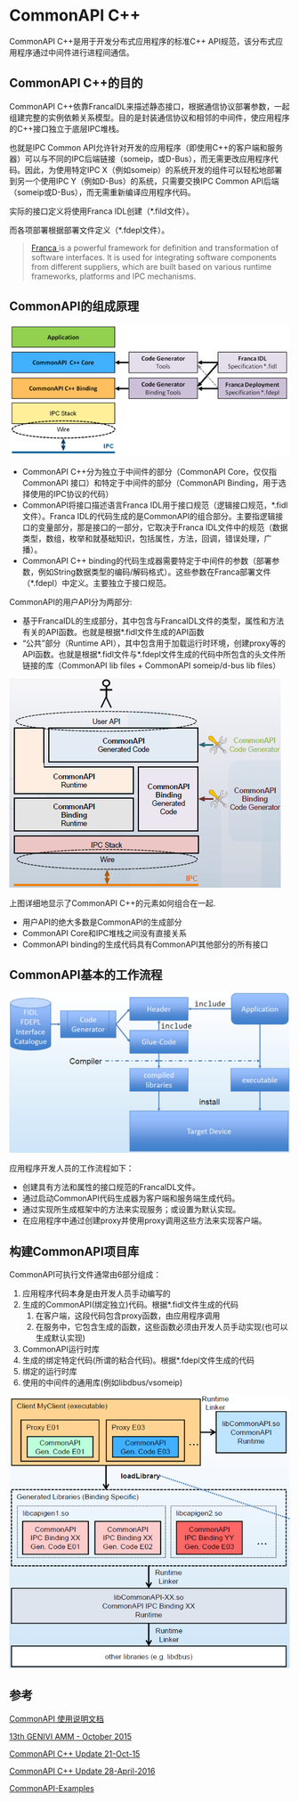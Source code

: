 # CommonAPI C++

CommonAPI C++是用于开发分布式应用程序的标准C++ API规范，该分布式应用程序通过中间件进行进程间通信。

## CommonAPI C++的目的

CommonAPI C++依靠FrancaIDL来描述静态接口，根据通信协议部署参数，一起组建完整的实例依赖关系模型。目的是封装通信协议和相邻的中间件，使应用程序的C++接口独立于底层IPC堆栈。

也就是IPC Common API允许针对开发的应用程序（即使用C++的客户端和服务器）可以与不同的IPC后端链接（someip，或D-Bus），而无需更改应用程序代码。因此，为使用特定IPC X（例如someip）的系统开发的组件可以轻松地部署到另一个使用IPC Y（例如D-Bus）的系统，只需要交换IPC Common API后端（someip或D-Bus），而无需重新编译应用程序代码。

实际的接口定义将使用Franca IDL创建（*.fild文件）。

而各项部署根据部署文件定义（*.fdepl文件）。

> [Franca ](https://github.com/franca/franca)  is a powerful framework for definition and transformation of software interfaces. It is used for integrating software components from different suppliers, which are built based on various runtime frameworks, platforms and IPC mechanisms.

## CommonAPI的组成原理

![](img/common_api_compose.png)

* CommonAPI C++分为独立于中间件的部分（CommonAPI Core，仅仅指CommonAPI
接口）和特定于中间件的部分（CommonAPI Binding，用于选择使用的IPC协议的代码）
* CommonAPI将接口描述语言Franca IDL用于接口规范（逻辑接口规范，*.fidl文件）。Franca IDL的代码生成的是CommonAPI的组合部分。主要指逻辑接口的变量部分，那是接口的一部分，它取决于Franca IDL文件中的规范（数据类型，数组，枚举和就基础知识，包括属性，方法，回调，错误处理，广播）。
* CommonAPI C++ binding的代码生成器需要特定于中间件的参数（部署参数，例如String数据类型的编码/解码格式）。这些参数在Franca部署文件（*.fdepl）中定义。主要独立于接口规范。


CommonAPI的用户API分为两部分:

* 基于FrancaIDL的生成部分，其中包含与FrancaIDL文件的类型，属性和方法有关的API函数。也就是根据*.fidl文件生成的API函数
* “公共”部分（Runtime API），其中包含用于加载运行时环境，创建proxy等的API函数。也就是根据*.fidl文件与*.fdepl文件生成的代码中所包含的头文件所链接的库（CommonAPI lib files + CommonAPI someip/d-bus lib files）

![](img/common_user_api.png)

上图详细地显示了CommonAPI C++的元素如何组合在一起.

* 用户API的绝大多数是CommonAPI的生成部分
* CommonAPI Core和IPC堆栈之间没有直接关系
* CommonAPI binding的生成代码具有CommonAPI其他部分的所有接口

## CommonAPI基本的工作流程

![](img/commaom_api_work_process.png)

应用程序开发人员的工作流程如下：

* 创建具有方法和属性的接口规范的FrancaIDL文件。
* 通过启动CommonAPI代码生成器为客户端和服务端生成代码。
* 通过实现所生成框架中的方法来实现服务；或设置为默认实现。
* 在应用程序中通过创建proxy并使用proxy调用这些方法来实现客户端。

## 构建CommonAPI项目库

CommonAPI可执行文件通常由6部分组成：

1. 应用程序代码本身是由开发人员手动编写的
2. 生成的CommonAPI(绑定独立)代码。根据*.fidl文件生成的代码
   1. 在客户端，这段代码包含proxy函数，由应用程序调用
   2. 在服务中，它包含生成的函数，这些函数必须由开发人员手动实现(也可以生成默认实现)
3. CommonAPI运行时库
4. 生成的绑定特定代码(所谓的粘合代码)。根据*.fdepl文件生成的代码
5. 绑定的运行时库
6. 使用的中间件的通用库(例如libdbus/vsomeip)

![](img/common_api_build_project.png)

## 参考

[CommonAPI 使用说明文档](https://blog.csdn.net/C_Silence_K/article/details/104673833)

[13th GENIVI AMM - October 2015](https://wiki.covesa.global/display/WIK4/13th+GENIVI+AMM+-+October+2015)

[CommonAPI C++ Update 21-Oct-15](../doc/reference/CommonAPICppAMMSeoul.pdf)

[CommonAPI C++ Update 28-April-2016](../doc/reference/GENIVI%20AMM%20Paris%20CommonAPI%20Cpp.pdf)

[CommonAPI-Examples](https://github.com/COVESA/capicxx-core-tools/tree/master/CommonAPI-Examples)
